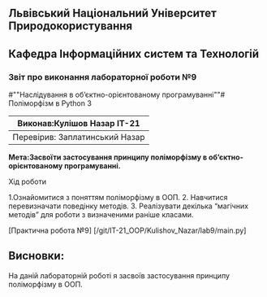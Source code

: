 ## Львівський Національний Університет Природокористування
## Кафедра Інформаційних систем та Технологій


### Звіт про виконання лабораторної роботи №9
#""Наслідування в об’єктно-орієнтованому програмуванні""#
            Поліморфізм в Python 3

| Виконав:Кулішов Назар ІТ-21 |
|----------------------------------------------|
| Перевірив: Заплатинський Назар              |




**Мета:Засвоїти застосування принципу поліморфізму в
об’єктно-орієнтованому програмуванні.**


Хід роботи

1.Ознайомитися з поняттям поліморфізму в ООП.
2. Навчитися перевизначати поведінку методів.
3. Реалізувати декілька “магічних методів” для роботи з визначеними
раніше класами.





[Практична робота №9] [/git/IT-21_OOP/Kulishov_Nazar/lab9/main.py]

## Висновки: 

На даній лабораторній роботі я засвоїв застосування принципу поліморфізму в ООП.
